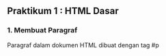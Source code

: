 ## Praktikum 1 : HTML Dasar

### 1. Membuat Paragraf
Paragraf dalam dokumen HTML dibuat dengan tag #p
